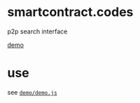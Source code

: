 # smartcontract.codes
p2p search interface

[demo](https://ethereum-play.github.io/smartcontract.codes/)

# use
see [`demo/demo.js`](./demo/demo.js)
